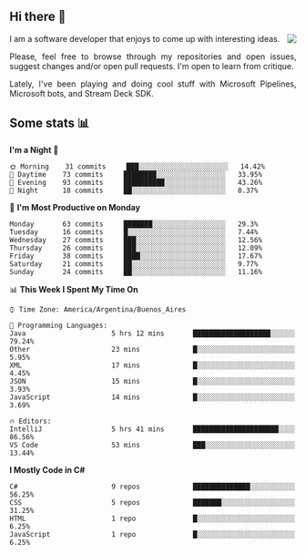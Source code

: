 ## Hi there :slightly_smiling_face:

<img src="https://github-readme-stats.vercel.app/api?username=victorgrycuk&show_icons=true&count_private=true&title_color=F7941E&icon_color=F7941E" align="right">

<p align="justify">
I am a software developer that enjoys to come up with interesting ideas.
<p/>

<p align= "justify">
Please, feel free to browse through my repositories and open issues, suggest changes and/or open pull requests. I'm open to learn from critique.
<p/>

<p align= "justify">
Lately, I've been playing and doing cool stuff with Microsoft Pipelines, Microsoft bots, and Stream Deck SDK.
<p/>

## Some stats :bar_chart:
<!--START_SECTION:waka-->
**I'm a Night 🦉** 

```text
🌞 Morning    31 commits     ███░░░░░░░░░░░░░░░░░░░░░░   14.42% 
🌆 Daytime    73 commits     ████████░░░░░░░░░░░░░░░░░   33.95% 
🌃 Evening    93 commits     ██████████░░░░░░░░░░░░░░░   43.26% 
🌙 Night      18 commits     ██░░░░░░░░░░░░░░░░░░░░░░░   8.37%

```
📅 **I'm Most Productive on Monday** 

```text
Monday       63 commits     ███████░░░░░░░░░░░░░░░░░░   29.3% 
Tuesday      16 commits     █░░░░░░░░░░░░░░░░░░░░░░░░   7.44% 
Wednesday    27 commits     ███░░░░░░░░░░░░░░░░░░░░░░   12.56% 
Thursday     26 commits     ███░░░░░░░░░░░░░░░░░░░░░░   12.09% 
Friday       38 commits     ████░░░░░░░░░░░░░░░░░░░░░   17.67% 
Saturday     21 commits     ██░░░░░░░░░░░░░░░░░░░░░░░   9.77% 
Sunday       24 commits     ██░░░░░░░░░░░░░░░░░░░░░░░   11.16%

```


📊 **This Week I Spent My Time On** 

```text
⌚︎ Time Zone: America/Argentina/Buenos_Aires

💬 Programming Languages: 
Java                     5 hrs 12 mins       ███████████████████░░░░░░   79.24% 
Other                    23 mins             █░░░░░░░░░░░░░░░░░░░░░░░░   5.95% 
XML                      17 mins             █░░░░░░░░░░░░░░░░░░░░░░░░   4.45% 
JSON                     15 mins             █░░░░░░░░░░░░░░░░░░░░░░░░   3.93% 
JavaScript               14 mins             █░░░░░░░░░░░░░░░░░░░░░░░░   3.69%

🔥 Editors: 
IntelliJ                 5 hrs 41 mins       █████████████████████░░░░   86.56% 
VS Code                  53 mins             ███░░░░░░░░░░░░░░░░░░░░░░   13.44%

```

**I Mostly Code in C#** 

```text
C#                       9 repos             ██████████████░░░░░░░░░░░   56.25% 
CSS                      5 repos             ███████░░░░░░░░░░░░░░░░░░   31.25% 
HTML                     1 repo              █░░░░░░░░░░░░░░░░░░░░░░░░   6.25% 
JavaScript               1 repo              █░░░░░░░░░░░░░░░░░░░░░░░░   6.25%

```



<!--END_SECTION:waka-->
